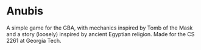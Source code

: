 # Anubis
 A simple game for the GBA, with mechanics inspired by Tomb of the Mask and a story (loosely) inspired by ancient Egyptian religion. Made for the CS 2261 at Georgia Tech.
